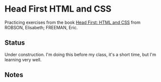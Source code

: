 # Head First HTML and CSS
Practicing exercises from the book [Head First: HTML and CSS](https://www.amazon.com.br/Head-First-HTML-Elisabeth-Robson/dp/0596159900) from ROBSON, Elisabeth; FREEMAN, Eric.

## Status
Under construction. I'm doing this before my class, it's a short time, but I'm learning very well.

## Notes
